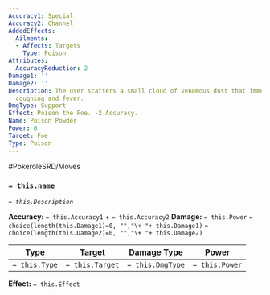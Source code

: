 ```yaml
---
Accuracy1: Special
Accuracy2: Channel
AddedEffects:
  Ailments:
  - Affects: Targets
    Type: Poison
Attributes:
  AccuracyReduction: 2
Damage1: ''
Damage2: ''
Description: The user scatters a small cloud of venomous dust that immediately causes
  coughing and fever.
DmgType: Support
Effect: Poison the Foe. -2 Accuracy.
Name: Poison Powder
Power: 0
Target: Foe
Type: Poison
---
```


#PokeroleSRD/Moves

### `= this.name` 
*`= this.Description`*

**Accuracy:** `= this.Accuracy1` + `= this.Accuracy2`
**Damage:** `= this.Power` `= choice(length(this.Damage1)=0, "","\+ "+ this.Damage1)` `= choice(length(this.Damage2)=0, "","\+ "+ this.Damage2)`

| Type          | Target          | Damage Type          | Power          |
| ------------- | --------------- | ---------------- | -------------- |
| `= this.Type` | `= this.Target` | `= this.DmgType` | `= this.Power` | 

**Effect:** `= this.Effect`